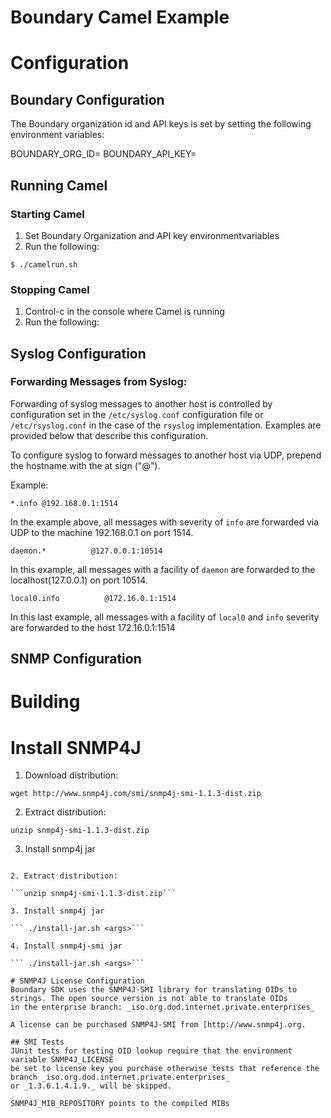Boundary Camel Example
======================


# Configuration

## Boundary Configuration

The Boundary organization id and API keys is set by setting the following environment variables:

BOUNDARY_ORG_ID=
BOUNDARY_API_KEY=


## Running Camel

### Starting Camel


1. Set Boundary Organization and API key environmentvariables
2. Run the following:

```
$ ./camelrun.sh
```

### Stopping Camel
1. Control-c in the console where Camel is running
2. Run the following:



## Syslog Configuration

### Forwarding Messages from Syslog:

Forwarding of syslog messages to another host is controlled by configuration set in the `/etc/syslog.conf` configuration file or
`/etc/rsyslog.conf` in the case of the `rsyslog` implementation. Examples are provided below that describe this configuration.

To configure syslog to forward messages to another host via UDP, prepend the hostname with the at sign ("@").

Example:

```
*.info @192.168.0.1:1514
```
In the example above, all messages with severity of `info` are forwarded via UDP to the machine 192.168.0.1 on port 1514.

```
daemon.*          @127.0.0.1:10514
```

In this example, all messages with a facility of `daemon` are forwarded to the localhost(127.0.0.1) on port 10514.


```
local0.info          @172.16.0.1:1514
```

In this last example, all messages with a facility of `local0` and `info` severity are forwarded to the host 172.16.0.1:1514







## SNMP Configuration


# Building


# Install SNMP4J

1. Download distribution:

```wget http://www.snmp4j.com/smi/snmp4j-smi-1.1.3-dist.zip```

2. Extract distribution:

```unzip snmp4j-smi-1.1.3-dist.zip```

3. Install snmp4j jar

``` ./install-jar 

2. Extract distribution:

```unzip snmp4j-smi-1.1.3-dist.zip```

3. Install snmp4j jar

``` ./install-jar.sh <args>```

4. Install snmp4j-smi jar

``` ./install-jar.sh <args>```

# SNMP4J License Configuration
Boundary SDK uses the SNMP4J-SMI library for translating OIDs to strings. The open source version is not able to translate OIDs
in the enterprise branch: _iso.org.dod.internet.private.enterprises_

A license can be purchased SNMP4J-SMI from [http://www.snmp4j.org.

## SMI Tests
JUnit tests for testing OID lookup require that the environment variable SNMP4J_LICENSE
be set to license key you purchase otherwise tests that reference the branch _iso.org.dod.internet.private.enterprises_
or _1.3.6.1.4.1.9._ will be skipped.

SNMP4J_MIB_REPOSITORY points to the compiled MIBs

